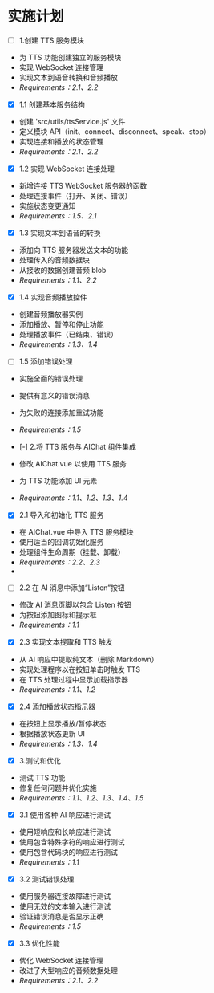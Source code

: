 # 实施计划

- [ ] 1.创建 TTS 服务模块

- 为 TTS 功能创建独立的服务模块
- 实现 WebSocket 连接管理
- 实现文本到语音转换和音频播放
- _Requirements：2.1、2.2_

- [x] 1.1 创建基本服务结构

- 创建 'src/utils/ttsService.js' 文件
- 定义模块 API（init、connect、disconnect、speak、stop）
- 实现连接和播放的状态管理
- _Requirements：2.1、2.2_

- [x] 1.2 实现 WebSocket 连接处理

- 新增连接 TTS WebSocket 服务器的函数
- 处理连接事件（打开、关闭、错误）
- 实施状态变更通知
- _Requirements：1.5、2.1_

- [x] 1.3 实现文本到语音的转换

- 添加向 TTS 服务器发送文本的功能
- 处理传入的音频数据块
- 从接收的数据创建音频 blob
- _Requirements：1.1、2.2_

- [x] 1.4 实现音频播放控件

- 创建音频播放器实例
- 添加播放、暂停和停止功能
- 处理播放事件（已结束、错误）
- _Requirements：1.3、1.4_

- [ ] 1.5 添加错误处理

- 实施全面的错误处理
- 提供有意义的错误消息
- 为失败的连接添加重试功能
- _Requirements：1.5_

- [-] 2.将 TTS 服务与 AIChat 组件集成

- 修改 AIChat.vue 以使用 TTS 服务
- 为 TTS 功能添加 UI 元素
- _Requirements：1.1、1.2、1.3、1.4_

- [x] 2.1 导入和初始化 TTS 服务

- 在 AIChat.vue 中导入 TTS 服务模块
- 使用适当的回调初始化服务
- 处理组件生命周期（挂载、卸载）
- _Requirements：2.2、2.3_
-

- [ ] 2.2 在 AI 消息中添加“Listen”按钮

- 修改 AI 消息页脚以包含 Listen 按钮
- 为按钮添加图标和提示框
- _Requirements：1.1_

- [x] 2.3 实现文本提取和 TTS 触发

- 从 AI 响应中提取纯文本（删除 Markdown）
- 实现处理程序以在按钮单击时触发 TTS
- 在 TTS 处理过程中显示加载指示器
- _Requirements：1.1、1.2_

- [x] 2.4 添加播放状态指示器

- 在按钮上显示播放/暂停状态
- 根据播放状态更新 UI
- _Requirements：1.3、1.4_

- [x] 3.测试和优化

- 测试 TTS 功能
- 修复任何问题并优化实施
- _Requirements：1.1、1.2、1.3、1.4、1.5_

- [x] 3.1 使用各种 AI 响应进行测试

- 使用短响应和长响应进行测试
- 使用包含特殊字符的响应进行测试
- 使用包含代码块的响应进行测试
- _Requirements：1.1_

- [x] 3.2 测试错误处理

- 使用服务器连接故障进行测试
- 使用无效的文本输入进行测试
- 验证错误消息是否显示正确
- _Requirements：1.5_

- [x] 3.3 优化性能

- 优化 WebSocket 连接管理
- 改进了大型响应的音频数据处理
- _Requirements：2.1、2.2_
